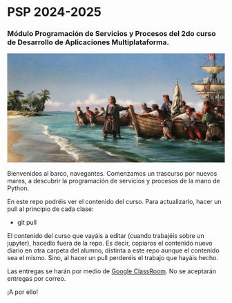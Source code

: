 # PSP 2024-2025

### Módulo Programación de Servicios y Procesos del 2do curso de Desarrollo de Aplicaciones Multiplataforma.

![imagen](utils/spanish_bravest.jpg)

Bienvenidos al barco, navegantes. Comenzamos un trascurso por nuevos mares, a descubrir la programación de servicios y procesos de la mano de Python.


En este repo podréis ver el contenido del curso. Para actualizarlo, hacer un pull al principio de cada clase:
- git pull

El contenido del curso que vayáis a editar (cuando trabajéis sobre un jupyter), hacedlo fuera de la repo. Es decir, copiaros el contenido nuevo diario en otra carpeta del alumno, distinta a este repo aunque el contenido sea el mismo. Sino, al hacer un pull perderéis el trabajo que hayáis hecho.

Las entregas se harán por medio de [Google ClassRoom](https://classroom.google.com/c/NzEwODIyOTA4Mjc3). No se aceptarán entregas por correo.

¡A por ello!


